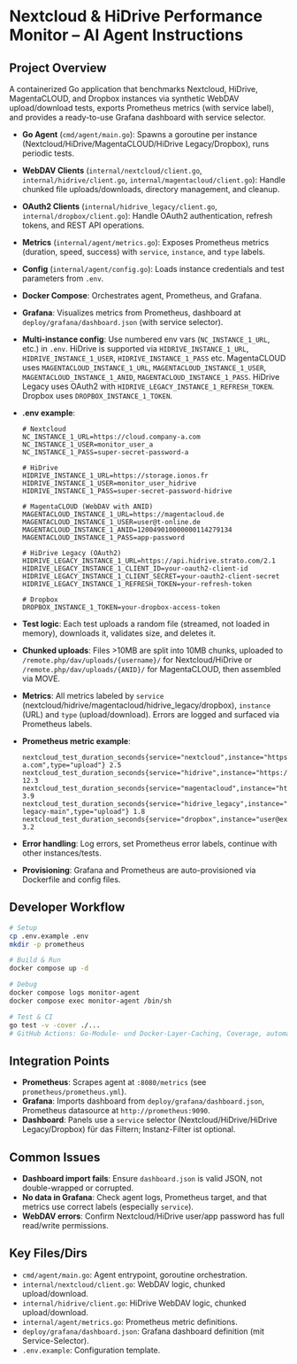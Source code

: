 

# Nextcloud & HiDrive Performance Monitor – AI Agent Instructions

## Project Overview
A containerized Go application that benchmarks Nextcloud, HiDrive, MagentaCLOUD, and Dropbox instances via synthetic WebDAV upload/download tests, exports Prometheus metrics (with service label), and provides a ready-to-use Grafana dashboard with service selector.

- **Go Agent** (`cmd/agent/main.go`): Spawns a goroutine per instance (Nextcloud/HiDrive/MagentaCLOUD/HiDrive Legacy/Dropbox), runs periodic tests.
- **WebDAV Clients** (`internal/nextcloud/client.go`, `internal/hidrive/client.go`, `internal/magentacloud/client.go`): Handle chunked file uploads/downloads, directory management, and cleanup.
- **OAuth2 Clients** (`internal/hidrive_legacy/client.go`, `internal/dropbox/client.go`): Handle OAuth2 authentication, refresh tokens, and REST API operations.
- **Metrics** (`internal/agent/metrics.go`): Exposes Prometheus metrics (duration, speed, success) with `service`, `instance`, and `type` labels.
- **Config** (`internal/agent/config.go`): Loads instance credentials and test parameters from `.env`.
- **Docker Compose**: Orchestrates agent, Prometheus, and Grafana.
- **Grafana**: Visualizes metrics from Prometheus, dashboard at `deploy/grafana/dashboard.json` (with service selector).

- **Multi-instance config**: Use numbered env vars (`NC_INSTANCE_1_URL`, etc.) in `.env`. HiDrive is supported via `HIDRIVE_INSTANCE_1_URL`, `HIDRIVE_INSTANCE_1_USER`, `HIDRIVE_INSTANCE_1_PASS` etc. MagentaCLOUD uses `MAGENTACLOUD_INSTANCE_1_URL`, `MAGENTACLOUD_INSTANCE_1_USER`, `MAGENTACLOUD_INSTANCE_1_ANID`, `MAGENTACLOUD_INSTANCE_1_PASS`. HiDrive Legacy uses OAuth2 with `HIDRIVE_LEGACY_INSTANCE_1_REFRESH_TOKEN`. Dropbox uses `DROPBOX_INSTANCE_1_TOKEN`.
- **.env example**:
	```env
	# Nextcloud
	NC_INSTANCE_1_URL=https://cloud.company-a.com
	NC_INSTANCE_1_USER=monitor_user_a
	NC_INSTANCE_1_PASS=super-secret-password-a

	# HiDrive
	HIDRIVE_INSTANCE_1_URL=https://storage.ionos.fr
	HIDRIVE_INSTANCE_1_USER=monitor_user_hidrive
	HIDRIVE_INSTANCE_1_PASS=super-secret-password-hidrive

	# MagentaCLOUD (WebDAV with ANID)
	MAGENTACLOUD_INSTANCE_1_URL=https://magentacloud.de
	MAGENTACLOUD_INSTANCE_1_USER=user@t-online.de
	MAGENTACLOUD_INSTANCE_1_ANID=120049010000000114279134
	MAGENTACLOUD_INSTANCE_1_PASS=app-password

	# HiDrive Legacy (OAuth2)
	HIDRIVE_LEGACY_INSTANCE_1_URL=https://api.hidrive.strato.com/2.1
	HIDRIVE_LEGACY_INSTANCE_1_CLIENT_ID=your-oauth2-client-id
	HIDRIVE_LEGACY_INSTANCE_1_CLIENT_SECRET=your-oauth2-client-secret
	HIDRIVE_LEGACY_INSTANCE_1_REFRESH_TOKEN=your-refresh-token

	# Dropbox
	DROPBOX_INSTANCE_1_TOKEN=your-dropbox-access-token
	```
- **Test logic**: Each test uploads a random file (streamed, not loaded in memory), downloads it, validates size, and deletes it.
- **Chunked uploads**: Files >10MB are split into 10MB chunks, uploaded to `/remote.php/dav/uploads/{username}/` for Nextcloud/HiDrive or `/remote.php/dav/uploads/{ANID}/` for MagentaCLOUD, then assembled via MOVE.
- **Metrics**: All metrics labeled by `service` (nextcloud/hidrive/magentacloud/hidrive_legacy/dropbox), `instance` (URL) and `type` (upload/download). Errors are logged and surfaced via Prometheus labels.
- **Prometheus metric example**:
	```
	nextcloud_test_duration_seconds{service="nextcloud",instance="https://cloud.company-a.com",type="upload"} 2.5
	nextcloud_test_duration_seconds{service="hidrive",instance="https://storage.ionos.fr",type="upload"} 12.3
	nextcloud_test_duration_seconds{service="magentacloud",instance="https://magentacloud.de",type="upload"} 3.9
	nextcloud_test_duration_seconds{service="hidrive_legacy",instance="hidrive-legacy-main",type="upload"} 1.8
	nextcloud_test_duration_seconds{service="dropbox",instance="user@example.com",type="upload"} 3.2
	```
- **Error handling**: Log errors, set Prometheus error labels, continue with other instances/tests.
- **Provisioning**: Grafana and Prometheus are auto-provisioned via Dockerfile and config files.

## Developer Workflow
```bash
# Setup
cp .env.example .env
mkdir -p prometheus

# Build & Run
docker compose up -d

# Debug
docker compose logs monitor-agent
docker compose exec monitor-agent /bin/sh

# Test & CI
go test -v -cover ./...
# GitHub Actions: Go-Module- und Docker-Layer-Caching, Coverage, automatischer Build/Push bei Tags
```

## Integration Points
- **Prometheus**: Scrapes agent at `:8080/metrics` (see `prometheus/prometheus.yml`).
- **Grafana**: Imports dashboard from `deploy/grafana/dashboard.json`, Prometheus datasource at `http://prometheus:9090`.
- **Dashboard**: Panels use a `service` selector (Nextcloud/HiDrive/HiDrive Legacy/Dropbox) für das Filtern; Instanz-Filter ist optional.

## Common Issues
- **Dashboard import fails**: Ensure `dashboard.json` is valid JSON, not double-wrapped or corrupted.
- **No data in Grafana**: Check agent logs, Prometheus target, and that metrics use correct labels (especially `service`).
- **WebDAV errors**: Confirm Nextcloud/HiDrive user/app password has full read/write permissions.

## Key Files/Dirs
- `cmd/agent/main.go`: Agent entrypoint, goroutine orchestration.
- `internal/nextcloud/client.go`: WebDAV logic, chunked upload/download.
- `internal/hidrive/client.go`: HiDrive WebDAV logic, chunked upload/download.
- `internal/agent/metrics.go`: Prometheus metric definitions.
- `deploy/grafana/dashboard.json`: Grafana dashboard definition (mit Service-Selector).
- `.env.example`: Configuration template.
